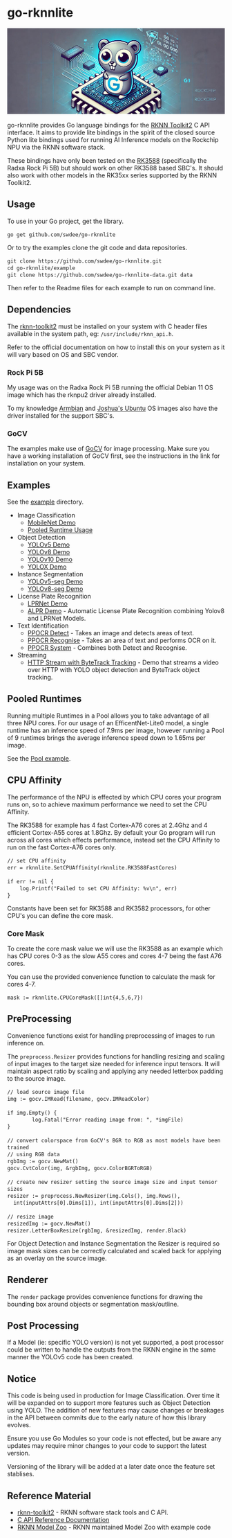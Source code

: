 
# go-rknnlite


![go-rknnlite-logo.jpg](go-rknnlite-logo.jpg)

go-rknnlite provides Go language bindings for the [RKNN Toolkit2](https://github.com/airockchip/rknn-toolkit2/tree/master)
C API interface.  It aims to provide lite bindings in the spirit of the closed source
Python lite bindings used for running AI Inference models on the Rockchip NPU 
via the RKNN software stack.

These bindings have only been tested on the [RK3588](https://www.rock-chips.com/a/en/products/RK35_Series/2022/0926/1660.html)
(specifically the Radxa Rock Pi 5B) but should work on other RK3588 based SBC's.
It should also work with other models in the RK35xx series supported by the RKNN Toolkit2.


## Usage

To use in your Go project, get the library.
```
go get github.com/swdee/go-rknnlite
```

Or to try the examples clone the git code and data repositories.  
```
git clone https://github.com/swdee/go-rknnlite.git
cd go-rknnlite/example
git clone https://github.com/swdee/go-rknnlite-data.git data
```

Then refer to the Readme files for each example to run on command line.


## Dependencies

The [rknn-toolkit2](https://github.com/airockchip/rknn-toolkit2) must be installed on 
your system with C header files available in the system path, eg: `/usr/include/rknn_api.h`.

Refer to the official documentation on how to install this on your system as it
will vary based on OS and SBC vendor.

### Rock Pi 5B

My usage was on the Radxa Rock Pi 5B running the official Debian 11 OS image which
has the rknpu2 driver already installed.

To my knowledge [Armbian](https://www.armbian.com/) and 
[Joshua's Ubuntu](https://github.com/Joshua-Riek/ubuntu-rockchip/) 
OS images also have the driver installed for the support SBC's.


### GoCV

The examples make use of [GoCV](https://gocv.io/) for image processing.  Make sure
you have a working installation of GoCV first, see the instructions in the link
for installation on your system.



## Examples

See the [example](example) directory.

* Image Classification
  * [MobileNet Demo](example/mobilenet)
  * [Pooled Runtime Usage](example/pool)
* Object Detection
  * [YOLOv5 Demo](example/yolov5)  
  * [YOLOv8 Demo](example/yolov8)
  * [YOLOv10 Demo](example/yolov10)
  * [YOLOX Demo](example/yolox)
* Instance Segmentation
  * [YOLOv5-seg Demo](example/yolov5-seg)
  * [YOLOv8-seg Demo](example/yolov8-seg)
* License Plate Recognition
  * [LPRNet Demo](example/lprnet) 
  * [ALPR Demo](example/alpr) - Automatic License Plate Recognition combining Yolov8 and LPRNet Models.
* Text Identification
  * [PPOCR Detect](example/ppocr#ppocr-detect) - Takes an image and detects areas of text.
  * [PPOCR Recognise](example/ppocr#ppocr-recognise) - Takes an area of text and performs OCR on it.
  * [PPOCR System](example/ppocr#ppocr-system) - Combines both Detect and Recognise.
* Streaming
  * [HTTP Stream with ByteTrack Tracking](example/stream) - Demo that streams a video over HTTP with YOLO object detection and ByteTrack object tracking.  


## Pooled Runtimes

Running multiple Runtimes in a Pool allows you to take advantage of all three
NPU cores.  For our usage of an EfficentNet-Lite0 model, a single runtime has
an inference speed of 7.9ms per image, however running a Pool of 9 runtimes brings
the average inference speed down to 1.65ms per image.

See the [Pool example](example/pool).


## CPU Affinity

The performance of the NPU is effected by which CPU cores your program runs on, so
to achieve maximum performance we need to set the CPU Affinity.

The RK3588 for example has 4 fast Cortex-A76 cores at 2.4Ghz and 4 efficient
Cortex-A55 cores at 1.8Ghz.  By default your Go program will run across all cores
which effects performance, instead set the CPU Affinity to run on the fast Cortex-A76
cores only.

```
// set CPU affinity
err = rknnlite.SetCPUAffinity(rknnlite.RK3588FastCores)
	
if err != nil {
	log.Printf("Failed to set CPU Affinity: %v\n", err)
}
```

Constants have been set for RK3588 and RK3582 processors, for other CPU's you
can define the core mask.



### Core Mask

To create the core mask value we will use the RK3588 as an example which has 
CPU cores 0-3 as the slow A55 cores and cores 4-7 being the fast A76 cores.

You can use the provided convenience function to calculate the mask for cores 4-7.

```
mask := rknnlite.CPUCoreMask([]int{4,5,6,7})
```


## PreProcessing

Convenience functions exist for handling preprocessing of images to run inference on. 

The `preprocess.Resizer` provides functions for handling resizing and scaling of input
images to the target size needed for inference input tensors.  It will maintain
aspect ratio by scaling and applying any needed letterbox padding to the source image.

```
// load source image file
img := gocv.IMRead(filename, gocv.IMReadColor)

if img.Empty() {
		log.Fatal("Error reading image from: ", *imgFile)
}

// convert colorspace from GoCV's BGR to RGB as most models have been trained
// using RGB data 
rgbImg := gocv.NewMat()
gocv.CvtColor(img, &rgbImg, gocv.ColorBGRToRGB)

// create new resizer setting the source image size and input tensor sizes
resizer := preprocess.NewResizer(img.Cols(), img.Rows(),
  int(inputAttrs[0].Dims[1]), int(inputAttrs[0].Dims[2]))

// resize image
resizedImg := gocv.NewMat()
resizer.LetterBoxResize(rgbImg, &resizedImg, render.Black)
```

For Object Detection and Instance Segmentation the Resizer is required so 
image mask sizes can be correctly calculated and scaled back for applying as 
an overlay on the source image.


## Renderer

The `render` package provides convenience functions for drawing the bounding box
around objects or segmentation mask/outline.


## Post Processing

If a Model (ie: specific YOLO version) is not yet supported, a post processor 
could be written to handle the outputs from the RKNN engine in the same manner the
YOLOv5 code has been created.   


## Notice

This code is being used in production for Image Classification.  Over time it will be expanded
on to support more features such as Object Detection using YOLO.   The addition of
new features may cause changes or breakages in the API between commits due to the
early nature of how this library evolves.

Ensure you use Go Modules so your code is not effected, but be aware any updates may
require minor changes to your code to support the latest version.

Versioning of the library will be added at a later date once the feature set stablises.


## Reference Material

* [rknn-toolkit2](https://github.com/airockchip/rknn-toolkit2) - RKNN software stack
tools and C API.
* [C API Reference Documentation](https://github.com/airockchip/rknn-toolkit2/blob/master/doc/04_Rockchip_RKNPU_API_Reference_RKNNRT_V2.0.0beta0_EN.pdf)
* [RKNN Model Zoo](https://github.com/airockchip/rknn_model_zoo/tree/main/examples) - RKNN maintained Model Zoo with example code